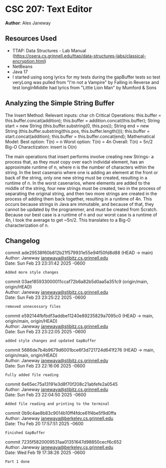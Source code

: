 # CSC 207: Text Editor

**Author**: Alex Janeway

## Resources Used

+ TTAP: Data Structures - Lab Manual (https://osera.cs.grinnell.edu/ttap/data-structures-labs/classical-encryption.html)
+ NetBeans
+ Java 17
+ I started using song lyrics for my tests during the gapBuffer tests so
  test veryLong was pulled from "I'm not a Vampire" by Falling in Reverse and
  test longInMiddle had lyrics from "Little Lion Man" by Mumford & Sons

## Analyzing the Simple String Buffer
The Insert Method:
    Relevant inputs: 
        char ch
    Critical Operations:
        this.buffer = this.buffer.concat(addition);
        this.buffer = addition.concat(this.buffer);
        String start = new String (this.buffer.substring(0, this.pos));
        String end = new String (this.buffer.substring(this.pos, this.buffer.length()));
        this.buffer = start.concat(addition);
        this.buffer = this.buffer.concat(end);
    Mathematical Model:
        Best option: T(n) = n
        Worst option: T(n) = 4n
        Overall: T(n) = 5n/2
    Big-O Charactization:
        insert is O(n)

The main operations that insert performs involve creating new Strings-
a process that, as they must copy over each individal element, has
an approximate runtime of n, where n is the number of characters within the
string. In the best casenario where one is adding an element at the front
or back of the string, only one new string  must be created, resulting in
a runtime of n. In the worst casenarios, where elements are added to the
middle of the string, four new strings must be created, two in the
process of separating the original string, and then two more strings are
created in the process of adding them back together, resulting in a 
runtime of 4n. This occurs because strings in Java are immutable, and because
of that, they cannot be updated by the programmer, and must be created from
Scratch. Because our best case is a runtime of n and our worst case
is a runtime of 4n, I took the average to get ~5n/2. This translates to
a Big-O characterization of n.

## Changelog

commit ade29538f60b812b21f579931e55e94f50fd8d88 (HEAD -> main)                                                        
Author: Janeway <janewaya@stibitz.cs.grinnell.edu>                                                                    
Date:   Sun Feb 23 23:31:42 2025 -0600                                                                                
                                                                                                                      
    Added more style changes                                                                                          
                                                                                                                      
commit 03ae185933000011ccaf72b6a82b5d0aa5a351c9 (origin/main, origin/HEAD)                                            
Author: Janeway <janewaya@stibitz.cs.grinnell.edu>                                                                    
Date:   Sun Feb 23 23:25:22 2025 -0600                                                                                
                                                                                                                      
    removed unnecessary files                                                                                         
                              
commit e592144fbfbdf3addbe11240e89235829a7095c0 (HEAD -> main, origin/main, origin/HEAD)                              
Author: Janeway <janewaya@stibitz.cs.grinnell.edu>                                                                    
Date:   Sun Feb 23 23:22:05 2025 -0600                                                                                
                                                                                                                      
    added style changes and updated GapBuffer 

commit 5686de7b4b9679d6001bce6f3d721724d641f276 (HEAD -> main, origin/main, origin/HEAD)                              
Author: Janeway <janewaya@stibitz.cs.grinnell.edu>                                                                    
Date:   Sun Feb 23 22:16:06 2025 -0600                                                                                
                                                                                                                      
    Fully added file reading                                                                                          
                                                                                                                      
commit 6e65ec75a13191e3d8f70f208c21abfefe2a0545                                                                       
Author: Janeway <janewaya@stibitz.cs.grinnell.edu>                                                                    
Date:   Sun Feb 23 22:04:50 2025 -0600                                                                                
                                                                                                                      
    Added file reading and printing to the terminal   

commit 0b9c4ae8b83c9014b10ff4fdce61f4be5f9d0ffa                                                                       
Author: Janeway <janewaya@berkeley.cs.grinnell.edu>                                                                   
Date:   Thu Feb 20 17:57:51 2025 -0600                                                                                
                                                                                                                      
    Finished GapBuffer                                                                                                
                                                                                                                      
commit 7235f5820009531aa01351647d98850cecf6c652                                                                       
Author: Janeway <janewaya@berkeley.cs.grinnell.edu>                                                                   
Date:   Wed Feb 19 17:38:26 2025 -0600                                                                                
                                                                                                                      
    Part 1 done 
